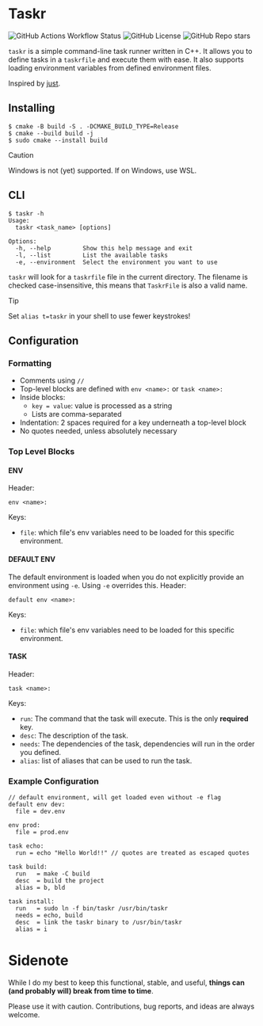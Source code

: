 # Taskr
![GitHub Actions Workflow Status](https://img.shields.io/github/actions/workflow/status/arne-vl/taskr/cmake-clang-gcc.yaml?branch=main&color=%23a6e3a1)
![GitHub License](https://img.shields.io/github/license/arne-vl/taskr?color=%23fab387)
![GitHub Repo stars](https://img.shields.io/github/stars/arne-vl/taskr?style=social)

`taskr` is a simple command-line task runner written in C++.
It allows you to define tasks in a `taskrfile` and execute them with ease.
It also supports loading environment variables from defined environment files.

Inspired by [just](https://github.com/casey/just).

## Installing
```
$ cmake -B build -S . -DCMAKE_BUILD_TYPE=Release
$ cmake --build build -j
$ sudo cmake --install build
```
> [!CAUTION]
> Windows is not (yet) supported. If on Windows, use WSL.

## CLI
```
$ taskr -h
Usage:
  taskr <task_name> [options]

Options:
  -h, --help         Show this help message and exit
  -l, --list         List the available tasks
  -e, --environment  Select the environment you want to use
```

`taskr` will look for a `taskrfile` file in the current directory. The filename is checked case-insensitive, this means that `TaskrFile` is also a valid name.

> [!TIP]
> Set `alias t=taskr` in your shell to use fewer keystrokes!

## Configuration
### Formatting
- Comments using `//`
- Top-level blocks are defined with `env <name>:` or `task <name>:`
- Inside blocks:
	- `key = value`: value is processed as a string
	- Lists are comma-separated
- Indentation: 2 spaces required for a key underneath a top-level block
- No quotes needed, unless absolutely necessary

### Top Level Blocks
#### ENV
Header:
```taskrfile
env <name>:
```
Keys:
- `file`: which file's env variables need to be loaded for this specific environment.

#### DEFAULT ENV
The default environment is loaded when you do not explicitly provide an environment using `-e`. Using `-e` overrides this.
Header:
```taskrfile
default env <name>:
```
Keys:
- `file`: which file's env variables need to be loaded for this specific environment.

#### TASK
Header:
```taskrfile
task <name>:
```
Keys:
- `run`: The command that the task will execute. This is the only **required** key.
- `desc`: The description of the task.
- `needs`: The dependencies of the task, dependencies will run in the order you defined.
- `alias`: list of aliases that can be used to run the task.

### Example Configuration
```taskrfile
// default environment, will get loaded even without -e flag
default env dev:
  file = dev.env

env prod:
  file = prod.env

task echo:
  run = echo "Hello World!!" // quotes are treated as escaped quotes

task build:
  run   = make -C build
  desc  = build the project
  alias = b, bld

task install:
  run   = sudo ln -f bin/taskr /usr/bin/taskr
  needs = echo, build
  desc  = link the taskr binary to /usr/bin/taskr
  alias = i
```

# Sidenote
While I do my best to keep this functional, stable, and useful, **things can (and probably will) break from time to time**.

Please use it with caution. Contributions, bug reports, and ideas are always welcome.
